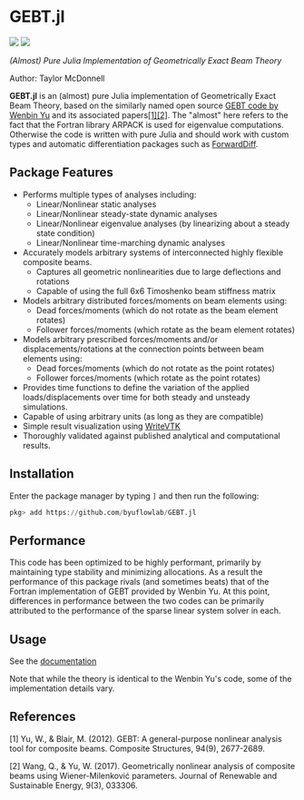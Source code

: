 # GEBT.jl

[![](https://img.shields.io/badge/docs-dev-blue.svg)](https://flow.byu.edu/GEBT.jl/dev)
![](https://github.com/byuflowlab/GEBT.jl/workflows/Run%20tests/badge.svg)

*(Almost) Pure Julia Implementation of Geometrically Exact Beam Theory*

Author: Taylor McDonnell

**GEBT.jl** is an (almost) pure Julia implementation of Geometrically Exact Beam Theory, based on the similarly named open source [GEBT code by Wenbin Yu](https://cdmhub.org/resources/367) and its associated papers[[1]](#1)[[2]](#2).  The "almost" here refers to the fact that the Fortran library ARPACK is used for eigenvalue computations.  Otherwise the code is written with pure Julia and should work with custom types and automatic differentiation packages such as [ForwardDiff](https://github.com/JuliaDiff/ForwardDiff.jl).

## Package Features
 - Performs multiple types of analyses including:
    - Linear/Nonlinear static analyses
    - Linear/Nonlinear steady-state dynamic analyses
    - Linear/Nonlinear eigenvalue analyses (by linearizing about a steady state condition)
    - Linear/Nonlinear time-marching dynamic analyses
 - Accurately models arbitrary systems of interconnected highly flexible composite beams.
    - Captures all geometric nonlinearities due to large deflections and rotations
    - Capable of using the full 6x6 Timoshenko beam stiffness matrix
 - Models arbitrary distributed forces/moments on beam elements using:
    - Dead forces/moments (which do not rotate as the beam element rotates)
    - Follower forces/moments (which rotate as the beam element rotates)
 - Models arbitrary prescribed forces/moments and/or displacements/rotations at the connection points between beam elements using:
    - Dead forces/moments (which do not rotate as the point rotates)
    - Follower forces/moments (which rotate as the point rotates)
 - Provides time functions to define the variation of the applied loads/displacements over time for both steady and unsteady simulations.
 - Capable of using arbitrary units (as long as they are compatible)
 - Simple result visualization using [WriteVTK](https://github.com/jipolanco/WriteVTK.jl)
 - Thoroughly validated against published analytical and computational results.

## Installation

Enter the package manager by typing `]` and then run the following:

```julia
pkg> add https://github.com/byuflowlab/GEBT.jl
```

## Performance

This code has been optimized to be highly performant, primarily by maintaining type stability and minimizing allocations.  As a result the performance of this package rivals (and sometimes beats) that of the Fortran implementation of GEBT provided by Wenbin Yu.  At this point, differences in performance between the two codes can be primarily attributed to the performance of the sparse linear system solver in each.

## Usage

See the [documentation](https://flow.byu.edu/GEBT.jl/dev)

Note that while the theory is identical to the Wenbin Yu's code, some of the implementation details vary.

## References
<a id="1">[1]</a> 
Yu, W., & Blair, M. (2012). 
GEBT: A general-purpose nonlinear analysis tool for composite beams. 
Composite Structures, 94(9), 2677-2689.

<a id="2">[2]</a> 
Wang, Q., & Yu, W. (2017). 
Geometrically nonlinear analysis of composite beams using Wiener-Milenković parameters. 
Journal of Renewable and Sustainable Energy, 9(3), 033306.

